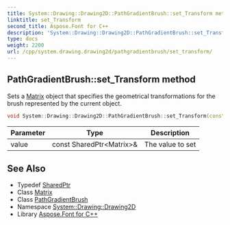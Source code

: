 ```yaml
---
title: System::Drawing::Drawing2D::PathGradientBrush::set_Transform method
linktitle: set_Transform
second_title: Aspose.Font for C++
description: 'System::Drawing::Drawing2D::PathGradientBrush::set_Transform method. Sets a Matrix object that specifies the geometrical transformations for the brush represented by the current object in C++.'
type: docs
weight: 2200
url: /cpp/system.drawing.drawing2d/pathgradientbrush/set_transform/
---
```

## PathGradientBrush::set_Transform method


Sets a [Matrix](../../matrix/) object that specifies the geometrical transformations for the brush represented by the current object.

```cpp
void System::Drawing::Drawing2D::PathGradientBrush::set_Transform(const SharedPtr<Matrix> &value)
```


| Parameter | Type | Description |
| --- | --- | --- |
| value | const SharedPtr\<Matrix\>\& | The value to set |

## See Also

* Typedef [SharedPtr](../../../system/sharedptr/)
* Class [Matrix](../../matrix/)
* Class [PathGradientBrush](../)
* Namespace [System::Drawing::Drawing2D](../../)
* Library [Aspose.Font for C++](../../../)
